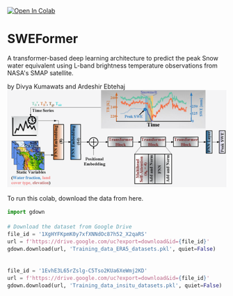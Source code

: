 [![Open In Colab](https://colab.research.google.com/assets/colab-badge.svg)](https://colab.research.google.com/github/Divak14/SWEFormer/blob/main/Main.ipynb)

# SWEFormer
A transformer-based deep learning architecture to predict the peak Snow water equivalent using L-band brightness temperature observations from NASA's SMAP satellite. 

by Divya Kumawats and Ardeshir Ebtehaj
<img src="Figures/SWEFormer.png"  width="800" />

To run this colab, download the data from here.

```python
import gdown

# Download the dataset from Google Drive
file_id = '1XgHYFKpmK0y7xfXNNdOc87h52_X2qaRS'
url = f'https://drive.google.com/uc?export=download&id={file_id}'
gdown.download(url, 'Training_data_ERA5_datasets.pkl', quiet=False)


file_id = '1EvhE3L65rZslg-C5Tso2KUa6XeWmj2KD'
url = f'https://drive.google.com/uc?export=download&id={file_id}'
gdown.download(url, 'Training_data_insitu_datasets.pkl', quiet=False)
